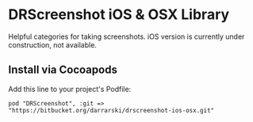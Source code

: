 DRScreenshot iOS & OSX Library
==============================

Helpful categories for taking screenshots. iOS version is currently under construction, not available.

## Install via Cocoapods

Add this line to your project's Podfile:

	pod "DRScreenshot", :git => "https://bitbucket.org/darrarski/drscreenshot-ios-osx.git"
